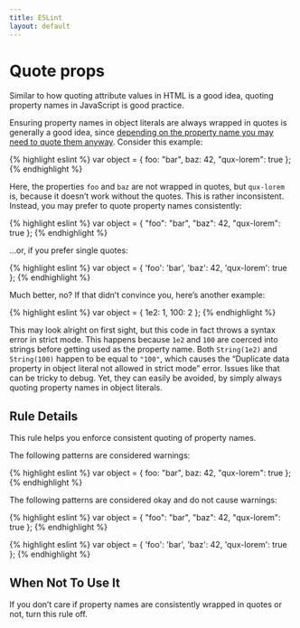 ```yaml
---
title: ESLint
layout: default
---
```

# Quote props

Similar to how quoting attribute values in HTML is a good idea, quoting property names in JavaScript is good practice.

Ensuring property names in object literals are always wrapped in quotes is generally a good idea, since [depending on the property name you may need to quote them anyway](http://mathiasbynens.be/notes/javascript-properties). Consider this example:

{% highlight eslint %}
var object = {
    foo: "bar",
    baz: 42,
    "qux-lorem": true
};
{% endhighlight %}

Here, the properties `foo` and `baz` are not wrapped in quotes, but `qux-lorem` is, because it doesn’t work without the quotes. This is rather inconsistent. Instead, you may prefer to quote property names consistently:

{% highlight eslint %}
var object = {
    "foo": "bar",
    "baz": 42,
    "qux-lorem": true
};
{% endhighlight %}

…or, if you prefer single quotes:

{% highlight eslint %}
var object = {
    'foo': 'bar',
    'baz': 42,
    'qux-lorem': true
};
{% endhighlight %}

Much better, no? If that didn’t convince you, here’s another example:

{% highlight eslint %}
var object = {
    1e2: 1,
    100: 2
};
{% endhighlight %}

This may look alright on first sight, but this code in fact throws a syntax error in strict mode. This happens because `1e2` and `100` are coerced into strings before getting used as the property name. Both `String(1e2)` and `String(100)` happen to be equal to `"100"`, which causes the “Duplicate data property in object literal not allowed in strict mode” error. Issues like that can be tricky to debug. Yet, they can easily be avoided, by simply always quoting property names in object literals.

## Rule Details

This rule helps you enforce consistent quoting of property names.

The following patterns are considered warnings:

{% highlight eslint %}
var object = {
    foo: "bar",
    baz: 42,
    "qux-lorem": true
};
{% endhighlight %}

The following patterns are considered okay and do not cause warnings:

{% highlight eslint %}
var object = {
    "foo": "bar",
    "baz": 42,
    "qux-lorem": true
};
{% endhighlight %}

{% highlight eslint %}
var object = {
    'foo': 'bar',
    'baz': 42,
    'qux-lorem': true
};
{% endhighlight %}

## When Not To Use It

If you don’t care if property names are consistently wrapped in quotes or not, turn this rule off.
